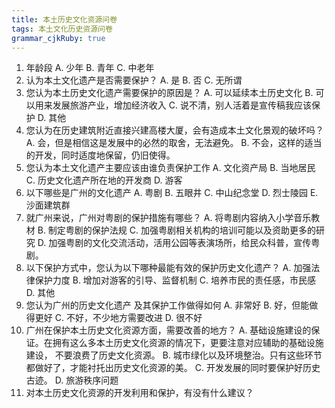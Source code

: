 ```yaml
---
title: 本土历史文化资源问卷
tags: 本土文化历史资源问卷
grammar_cjkRuby: true
---
```

1. 年龄段
	A. 少年
	B. 青年
	C. 中老年
3. 认为本土文化遗产是否需要保护？
	A. 是
	B. 否
	C. 无所谓
4. 您认为本土历史文化遗产需要保护的原因是？
	A. 可以延续本土历史文化
	B. 可以用来发展旅游产业，增加经济收入
	C. 说不清，别人活着是宣传稿我应该保护
	D. 其他
5. 您认为在历史建筑附近直接兴建高楼大厦，会有造成本土文化景观的破坏吗？
	A. 会，但是相信这是发展中的必然的取舍，无法避免。
	B. 不会，这样的适当的开发，同时适度地保留，仍旧使得。
6. 您认为本土文化遗产主要应该由谁负责保护工作
	A. 文化资产局
	B. 当地居民
	C. 历史文化遗产所在地的开发商
	D. 游客
7. 以下哪些是广州的文化遗产
	A. 粤剧
	B. 五眼井
	C. 中山纪念堂
	D. 烈士陵园
	E. 沙面建筑群
9. 就广州来说，广州对粤剧的保护措施有哪些？
	A. 将粤剧内容纳入小学音乐教材 
	B. 制定粤剧的保护法规
	C. 加强粤剧相关机构的培训可能以及资助更多的研究
	D. 加强粤剧的文化交流活动，活用公园等表演场所，给民众科普，宣传粤剧。
10. 以下保护方式中，您认为以下哪种最能有效的保护历史文化遗产？
	A. 加强法律保护力度 
	B. 增加对游客的引导、监督机制
	C. 培养市民的责任感，市民感
	D. 其他
11. 您认为广州的历史文化遗产 及其保护工作做得如何
	A. 非常好 
	B. 好，但能做得更好
	C. 不好，不少地方需要改进
	D. 很不好
12. 广州在保护本土历史文化资源方面，需要改善的地方？
	A. 基础设施建设的保证。在拥有这么多本土历史文化资源的情况下，更要注意对应辅助的基础设施建设， 不要浪费了历史文化资源。
	B. 城市绿化以及环境整治。只有这些环节都做好了，才能衬托出历史文化资源的美。
	C. 开发发展的同时要保护好历史古迹。
	D. 旅游秩序问题
13. 对本土历史文化资源的开发利用和保护，有没有什么建议？ 
